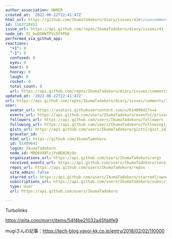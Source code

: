 ```yaml
---
author_association: OWNER
created_at: '2022-06-22T22:41:47Z'
html_url: https://github.com/IkumaTadokoro/diary/issues/41#issuecomment-1163720411
id: 1163720411
issue_url: https://api.github.com/repos/IkumaTadokoro/diary/issues/41
node_id: IC_kwDOHWTPVs5FXPbb
performed_via_github_app: 
reactions:
  "+1": 0
  "-1": 0
  confused: 0
  eyes: 0
  heart: 0
  hooray: 0
  laugh: 0
  rocket: 0
  total_count: 0
  url: https://api.github.com/repos/IkumaTadokoro/diary/issues/comments/1163720411/reactions
updated_at: '2022-06-22T22:41:47Z'
url: https://api.github.com/repos/IkumaTadokoro/diary/issues/comments/1163720411
user:
  avatar_url: https://avatars.githubusercontent.com/u/61409641?v=4
  events_url: https://api.github.com/users/IkumaTadokoro/events{/privacy}
  followers_url: https://api.github.com/users/IkumaTadokoro/followers
  following_url: https://api.github.com/users/IkumaTadokoro/following{/other_user}
  gists_url: https://api.github.com/users/IkumaTadokoro/gists{/gist_id}
  gravatar_id: ''
  html_url: https://github.com/IkumaTadokoro
  id: 61409641
  login: IkumaTadokoro
  node_id: MDQ6VXNlcjYxNDA5NjQx
  organizations_url: https://api.github.com/users/IkumaTadokoro/orgs
  received_events_url: https://api.github.com/users/IkumaTadokoro/received_events
  repos_url: https://api.github.com/users/IkumaTadokoro/repos
  site_admin: false
  starred_url: https://api.github.com/users/IkumaTadokoro/starred{/owner}{/repo}
  subscriptions_url: https://api.github.com/users/IkumaTadokoro/subscriptions
  type: User
  url: https://api.github.com/users/IkumaTadokoro

---
```

Turbolinks

https://qiita.com/morrr/items/54f4be21032a45fd4fe9

mugiさんの記事：https://tech-blog.yayoi-kk.co.jp/entry/2018/02/02/110000



